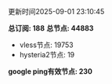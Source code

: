 更新时间2025-09-01 23:10:45

**总订阅: 188**
**总节点: 44883**
- vless节点: 19753
- hysteria2节点: 19

**google ping有效节点: 230**
